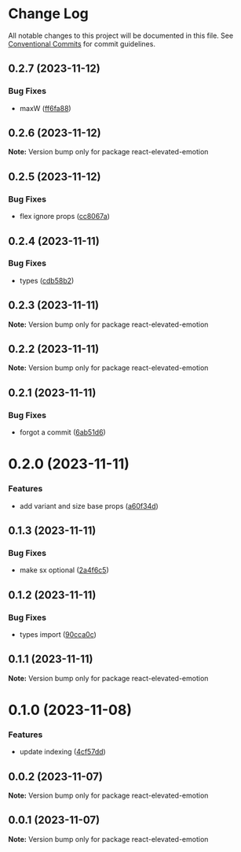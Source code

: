 # Change Log

All notable changes to this project will be documented in this file.
See [Conventional Commits](https://conventionalcommits.org) for commit guidelines.

## 0.2.7 (2023-11-12)


### Bug Fixes

* maxW ([ff6fa88](https://github.com/nicholasjpanella/react-elevated-emotion/commit/ff6fa8803428a1f83622394ce6999fca6a0e01b6))





## 0.2.6 (2023-11-12)

**Note:** Version bump only for package react-elevated-emotion





## 0.2.5 (2023-11-12)


### Bug Fixes

* flex ignore props ([cc8067a](https://github.com/nicholasjpanella/react-elevated-emotion/commit/cc8067a0e89948e0a84856cd2ee2e28fcbee68fb))





## 0.2.4 (2023-11-11)


### Bug Fixes

* types ([cdb58b2](https://github.com/nicholasjpanella/react-elevated-emotion/commit/cdb58b2164d214811a62e197350e229ebf3cf5d5))





## 0.2.3 (2023-11-11)

**Note:** Version bump only for package react-elevated-emotion





## 0.2.2 (2023-11-11)

**Note:** Version bump only for package react-elevated-emotion





## 0.2.1 (2023-11-11)


### Bug Fixes

* forgot a commit ([6ab51d6](https://github.com/nicholasjpanella/react-elevated-emotion/commit/6ab51d649041f8c4e4be4d48258edc533fa714e1))





# 0.2.0 (2023-11-11)


### Features

* add variant and size base props ([a60f34d](https://github.com/nicholasjpanella/react-elevated-emotion/commit/a60f34d506ed9f74eea40a608add20c24cb7b7f8))





## 0.1.3 (2023-11-11)


### Bug Fixes

* make sx optional ([2a4f6c5](https://github.com/nicholasjpanella/react-elevated-emotion/commit/2a4f6c511b74af9979af4bdb42262b2e69038293))





## 0.1.2 (2023-11-11)


### Bug Fixes

* types import ([90cca0c](https://github.com/nicholasjpanella/react-elevated-emotion/commit/90cca0cdd1960b2ac87b54aa7c1c2a9cbf014554))





## 0.1.1 (2023-11-11)

**Note:** Version bump only for package react-elevated-emotion





# 0.1.0 (2023-11-08)


### Features

* update indexing ([4cf57dd](https://github.com/nicholasjpanella/react-elevated-emotion/commit/4cf57ddb4a8c25e57803178cf9a2cad80e8a801d))





## 0.0.2 (2023-11-07)

**Note:** Version bump only for package react-elevated-emotion





## 0.0.1 (2023-11-07)

**Note:** Version bump only for package react-elevated-emotion

